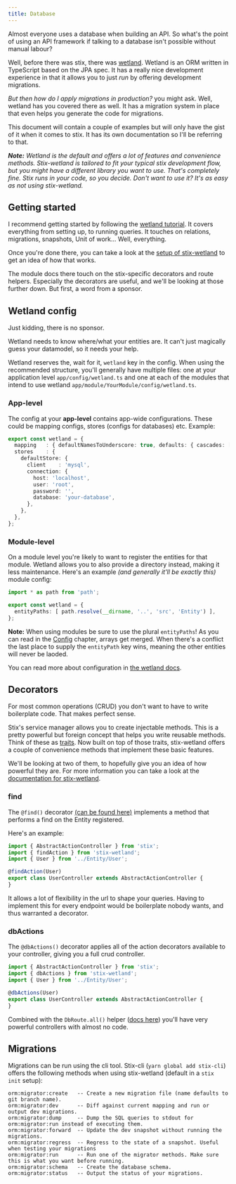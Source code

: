 ```yaml
---
title: Database
---
```


Almost everyone uses a database when building an API. So what's the point of using an API framework if talking to a database isn't possible without manual labour?

Well, before there was stix, there was [wetland](https://wetland.spoonx.org/). Wetland is an ORM written in TypeScript based on the JPA spec. It has a really nice development experience in that it allows you to just _run_ by offering development migrations.

_But then how do I apply migrations in production?_ you might ask. Well, wetland has you covered there as well. It has a migration system in place that even helps you generate the code for migrations.

This document will contain a couple of examples but will only have the gist of it when it comes to stix. It has its own documentation so I'll be referring to that.

_**Note:** Wetland is the default and offers a lot of features and convenience methods. Stix-wetland is tailored to fit your typical stix development flow, but you might have a different library you want to use. That's completely fine. Stix runs in your code, so you decide. Don't want to use it? It's as easy as not using stix-wetland._

## Getting started

I recommend getting started by following the [wetland tutorial](https://wetland.spoonx.org/Tutorial/setting-up.html). It covers everything from setting up, to running queries. It touches on relations, migrations, snapshots, Unit of work... Well, everything.

Once you're done there, you can take a look at the [setup of stix-wetland](https://stix.netlify.com/docs/modules/stix-wetland/wetland-setup) to get an idea of how that works.

The module docs there touch on the stix-specific decorators and route helpers. Especially the decorators are useful, and we'll be looking at those further down. But first, a word from a sponsor.

## Wetland config

Just kidding, there is no sponsor.

Wetland needs to know where/what your entities are. It can't just magically guess your datamodel, so it needs your help.

Wetland reserves the, wait for it, `wetland` key in the config. When using the recommended structure, you'll generally have multiple files: one at your application level `app/config/wetland.ts` and one at each of the modules that intend to use wetland `app/module/YourModule/config/wetland.ts`.

### App-level

The config at your **app-level** contains app-wide configurations. These could be mapping configs, stores (configs for databases) etc. Example:

```ts
export const wetland = {
  mapping   : { defaultNamesToUnderscore: true, defaults: { cascades: [ 'persist' ] } },
  stores    : {
    defaultStore: {
      client    : 'mysql',
      connection: {
        host: 'localhost',
        user: 'root',
        password: '',
        database: 'your-database',
      },
    },
  },
};
```

### Module-level

On a module level you're likely to want to register the entities for that module. Wetland allows you to also provide a directory instead, making it less maintenance. Here's an example _(and generally it'll be exactly this)_ module config:

```ts
import * as path from 'path';

export const wetland = {
  entityPaths: [ path.resolve(__dirname, '..', 'src', 'Entity') ],
};
```

**Note:** When using modules be sure to use the plural `entityPaths`! As you can read in the [Config](./config) chapter, arrays get merged. When there's a conflict the last place to supply the `entityPath` key wins, meaning the other entities will never be laoded.

You can read more about configuration in [the wetland docs](https://wetland.spoonx.org/configuration.html).

## Decorators

For most common operations (CRUD) you don't want to have to write boilerplate code. That makes perfect sense. 

Stix's service manager allows you to create injectable methods. This is a pretty powerful but foreign concept that helps you write reusable methods. Think of these as [traits](https://en.wikipedia.org/wiki/Trait_(computer_programming)). Now built on top of those traits, stix-wetland offers a couple of convenience methods that implement these basic features.

We'll be looking at two of them, to hopefully give you an idea of how powerful they are. For more information you can take a look at the [documentation for stix-wetland](../modules/stix-wetland/wetland-decorators).

### find

The `@find()` decorator [(can be found here)](../modules/stix-wetland/wetland-decorators#findactionentity) implements a method that performs a find on the Entity registered.

Here's an example:

```ts
import { AbstractActionController } from 'stix';
import { findAction } from 'stix-wetland';
import { User } from '../Entity/User';

@findAction(User)
export class UserController extends AbstractActionController {
}
```

It allows a lot of flexibility in the url to shape your queries. Having to implement this for every endpoint would be boilerplate nobody wants, and thus warranted a decorator.

### dbActions

The `@dbActions()` decorator applies all of the action decorators available to your controller, giving you a full crud controller.

```ts
import { AbstractActionController } from 'stix';
import { dbActions } from 'stix-wetland';
import { User } from '../Entity/User';

@dbActions(User)
export class UserController extends AbstractActionController {
}
```

Combined with the `DbRoute.all()` helper ([docs here](../modules/stix-wetland/wetland-db-route#dbrouteall)) you'll have very powerful controllers with almost no code.

## Migrations

Migrations can be run using the cli tool. Stix-cli (`yarn global add stix-cli`) offers the following methods when using stix-wetland (default in a `stix init` setup):

```
orm:migrator:create   -- Create a new migration file (name defaults to git branch name).
orm:migrator:dev      -- Diff against current mapping and run or output dev migrations.
orm:migrator:dump     -- Dump the SQL queries to stdout for orm:migrator:run instead of executing them.
orm:migrator:forward  -- Update the dev snapshot without running the migrations.
orm:migrator:regress  -- Regress to the state of a snapshot. Useful when testing your migrations
orm:migrator:run      -- Run one of the migrator methods. Make sure this is what you want before running.
orm:migrator:schema   -- Create the database schema.
orm:migrator:status   -- Output the status of your migrations.
```
